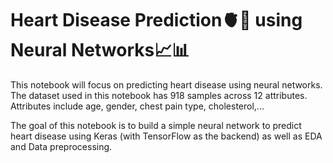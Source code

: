 # Heart Disease Prediction🫀🤒 using Neural Networks📈📊


This notebook will focus on predicting heart disease using neural networks. The dataset used in this notebook has 918 samples across 12 attributes. Attributes include age, gender, chest pain type, cholesterol,...

The goal of this notebook is to build a simple neural network to predict heart disease using Keras (with TensorFlow as the backend) as well as EDA and Data preprocessing.
